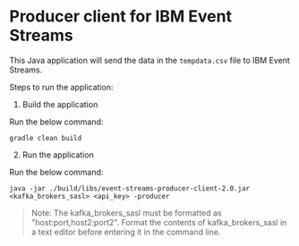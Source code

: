 # Producer client for IBM Event Streams

This Java application will send the data in the `tempdata.csv` file to IBM Event Streams.

Steps to run the application:
1. Build the application

Run the below command:
```
gradle clean build
```

2. Run the application

Run the below command:
```
java -jar ./build/libs/event-streams-producer-client-2.0.jar <kafka_brokers_sasl> <api_key> -producer
```

>Note: The kafka_brokers_sasl must be formatted as "host:port,host2:port2".
Format the contents of kafka_brokers_sasl in a text editor before entering it in the command line.
